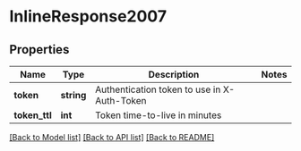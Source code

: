 # InlineResponse2007

## Properties
Name | Type | Description | Notes
------------ | ------------- | ------------- | -------------
**token** | **string** | Authentication token to use in X-Auth-Token | 
**token_ttl** | **int** | Token time-to-live in minutes | 

[[Back to Model list]](../README.md#documentation-for-models) [[Back to API list]](../README.md#documentation-for-api-endpoints) [[Back to README]](../README.md)


